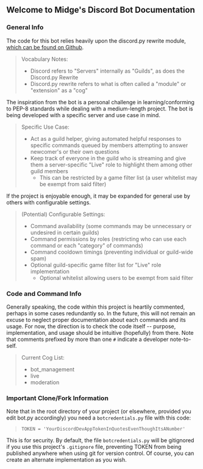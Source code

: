 ## Welcome to Midge's Discord Bot Documentation

### General Info
The code for this bot relies heavily upon the discord.py rewrite module, [which can be found on Github](https://github.com/Rapptz/discord.py/tree/rewrite).
> Vocabulary Notes:
> * Discord refers to "Servers" internally as "Guilds", as does the Discord.py Rewrite
> * Discord.py rewrite refers to what is often called a "module" or "extension" as a "cog"

The inspiration from the bot is a personal challenge in learning/conforming to PEP-8 standards while dealing with a medium-length project.
The bot is being developed with a specific server and use case in mind.
> Specific Use Case:
> * Act as a guild helper, giving automated helpful responses to specific commands queued by members attempting to answer newcomer's or their own questions
> * Keep track of everyone in the guild who is streaming and give them a server-specific "Live" role to highlight them among other guild members
  >   * This can be restricted by a game filter list (a user whitelist may be exempt from said filter)

If the project is enjoyable enough, it may be expanded for general use by others with configurable settings.
> (Potential) Configurable Settings:
> * Command availability (some commands may be unnecessary or undesired in certain guilds)
> * Command permissions by roles (restricting who can use each command or each "category" of commands)
> * Command cooldown timings (preventing individual or guild-wide spam)
> * Optional guild-specific game filter list for "Live" role implementation
  >   * Optional whitelist allowing users to be exempt from said filter

### Code and Command Info
Generally speaking, the code within this project is heartily commented, perhaps in some cases redundantly so.
In the future, this will not remain an excuse to neglect proper documentation about each commands and its usage.
For now, the direction is to check the code itself -- purpose, implementation, and usage should be intuitive (hopefully) from there.
Note that comments prefixed by more than one `#` indicate a developer note-to-self.
> Current Cog List:
> * bot_management
> * live
> * moderation

### Important Clone/Fork Information
Note that in the root directory of your project (or elsewhere, provided you edit bot.py accordingly) you need a `botcredentials.py` file with this code:
> `TOKEN = 'YourDiscordDevAppTokenInQuotesEvenThoughItsANumber'`

This is for security. By default, the file `botcredentials.py` will be gitignored if you use this project's `.gitignore` file, preventing TOKEN from being published anywhere when using git for version control.
Of course, you can create an alternate implementation as you wish.